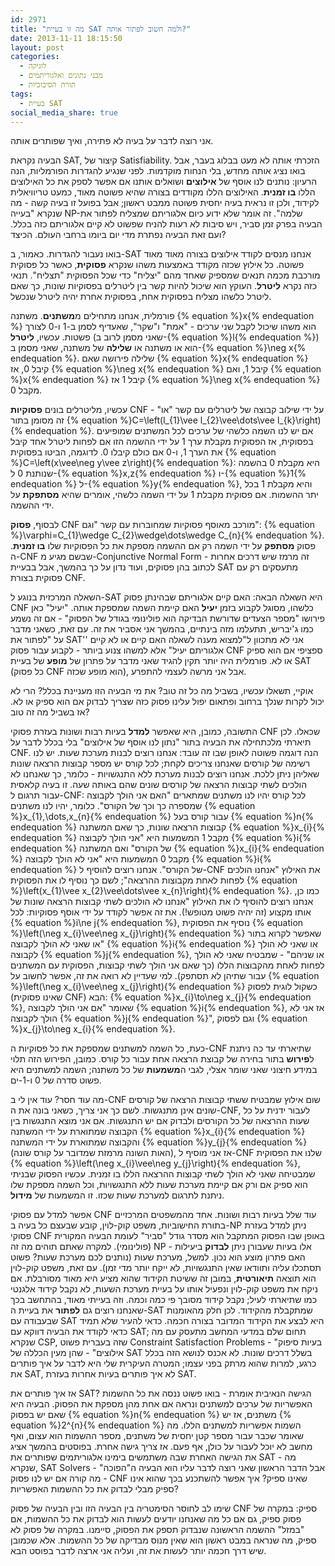 ```yaml
---
id: 2971
title: "מה זו בעיית SAT ולמה חשוב לפתור אותה?"
date: 2013-11-11 18:15:50
layout: post
categories: 
  - לוגיקה
  - מבני נתונים ואלגוריתמים
  - תורת הסיבוכיות
tags: 
  - בעיית SAT
social_media_share: true
---
```

אני רוצה לדבר על בעיה לא פתירה, ואיך שפותרים אותה.

<p>הבעיה נקראת SAT, קיצור של Satisfiability. הזכרתי אותה לא מעט בבלוג בעבר, אבל בואו נציג אותה מחדש, בלי הנחות מוקדמות. לפני שנגיע להגדרות הפורמליות, הנה הרעיון: נותנים לנו אוסף של <strong>אילוצים</strong> ושואלים אותנו אם אפשר לספק את כל האילוצים הללו <strong>בו זמנית</strong>. האילוצים הללו מקודדים בצורה שהיא פשוטה מאוד, כמעט טריוויאלית לקידוד, ולכן זו נראית בעיה יחסית פשוטה ממבט ראשון; אבל בפועל זו בעיה קשה - מה שנקרא "בעייה NP-שלמה". זה אומר שלא ידוע כיום אלגוריתם שמצליח לפתור את הבעיה בפרק זמן סביר, ויש סיבות לא רעות להניח שפשוט לא קיים אלגוריתם כזה בכלל. ועם זאת הבעיה נפתרת מדי יום ביומו ברחבי העולם. הכיצד?</p>

<p>בואו נעבור להגדרות. כאמור, ב-SAT אנחנו מנסים לקודד אילוצים בצורה מאוד מאוד פשוטה. כל אילוץ שכזה מקודד באמצעות משהו שנקרא <strong>פסוקית</strong>, כאשר כל פסוקית מורכבת מכמה תנאים שמספיק שאחד מהם "יצליח" כדי שכל הפסוקית "תצליח". תנאי כזה נקרא <strong>ליטרל</strong>. העוקץ הוא שיכול להיות קשר בין ליטרלים בפסוקיות שונות, כך שאם ליטרל כלשהו מצליח בפסוקית אחת, בפסוקית אחרת יהיה ליטרל שנכשל.</p>

<p>פורמלית, אנחנו מתחילים מ<strong>משתנים</strong>. משתנה {% equation %}x{% endequation %} הוא משהו שיכול לקבל שני ערכים - "אמת" ו"שקר", שאעדיף לסמן ב-1 ו-0 לצורך פשטות. עכשיו, <strong>ליטרל</strong> (שאני מסמן לרוב ב-{% equation %}l{% endequation %}) הוא או משתנה או <strong>שלילה</strong> של משתנה, שאני מסמן ב-{% equation %}\neg x{% endequation %}. שלילה פירושה שאם {% equation %}x{% endequation %} קיבל 0, אז {% equation %}\neg x{% endequation %} קיבל 1, ואם {% equation %}x{% endequation %} קיבל 1 אז {% equation %}\neg x{% endequation %} מקבל 0.</p>

<p>עכשיו, מליטרלים בונים <strong>פסוקיות</strong> CNF על ידי שילוב קבוצה של ליטרלים עם קשר "או" - זה מסומן בתור {% equation %}C=\left(l_{1}\vee l_{2}\vee\dots\vee l_{k}\right){% endequation %}. אם יש לנו השמה כלשהי של ערכים לכל המשתנים שמופיעים בפסוקית, אז הפסוקית מקבלת ערך 1 על ידי ההשמה הזו אם לפחות ליטרל אחד קיבל את הערך 1, ו-0 אם כולם קיבלו 0. לדוגמה, הביטו בפסוקית {% equation %}C=\left(x\vee\neg y\vee z\right){% endequation %}: היא מקבלת 0 בהשמה שנותנת 0 ל-{% equation %}x,z{% endequation %} ו-{% equation %}1{% endequation %} ל-{% equation %}y{% endequation %}, והיא מקבלת 1 בכל יתר ההשמות. אם פסוקית מקבלת 1 על ידי השמה כלשהי, אומרים שהיא <strong>מסתפקת</strong> על ידי ההשמה.</p>

<p>לבסוף, <strong>פסוק</strong> CNF מורכב מאוסף פסוקיות שמחוברות עם קשר "וגם": {% equation %}\varphi=C_{1}\wedge C_{2}\wedge\dots\wedge C_{n}{% endequation %}. פסוק <strong>מסתפק</strong> על ידי השמה רק אם ההשמה מספקת את כל הפסוקיות שלו <strong>בו זמנית</strong>. ה-CNF שבשם מגיע מ-Conjunctive Normal Form - זה מרמז שיש דרכים אחרות לכתוב בהן פסוקים, ועוד נדון על כך בהמשך, אבל בבעיית SAT מתעסקים רק עם פסוקית בצורת CNF.</p>

<p>השאלה המרכזית בנוגע ל-SAT היא השאלה הבאה: האם קיים אלגוריתם שבהינתן פסוק CNF כלשהו, מסוגל לקבוע בזמן <strong>יעיל</strong> האם קיימת השמה שמספקת אותה. "יעיל" כאן פירושו "מספר הצעדים שדורשת הבדיקה הוא פולינומי בגודל של הפסוק" - אם זה נשמע כמו ג'יבריש, תתעלמו מזה בינתיים, בהמשך אני אסביר את זה. עם זאת, כשאני מדבר על "לפתור את SAT'' אני לא מתכוון ל"למצוא מענה לשאלה האם קיים או לא קיים אלגוריתם יעיל" אלא למשהו צנוע ביותר - לקבוע עבור פסוק CNF ספציפי אם הוא ספיק או לא. פורמלית היה יותר תקין להגיד שאני מדבר על פתרון של <strong>מופע</strong> של בעיית SAT (כל פסוק CNF הוא מופע שכזה), אבל אני מרשה לעצמי להתפרע.</p>

<p>אוקיי, תשאלו עכשיו, בשביל מה כל זה טוב? את מי הבעיה הזו מעניינת בכלל? הרי לא יכול לקרות שנלך ברחוב ופתאום יפול עלינו פסוק כזה שצריך לבדוק אם הוא ספיק או לא. אז בשביל מה זה טוב?</p>

<p>התשובה, כמובן, היא שאפשר <strong>למדל</strong> בעיות רבות ושונות בעזרת פסוקי CNF שכאלו. לכן תיארתי מלכתחילה את הבעיה בתור "נתון לנו אוסף של אילוצים" בלי בכלל לדבר על CNF. הנה דוגמה פשוטה לאופן שבו זה עובד: אנחנו רוצים לבנות מערכת שעות. יש לנו רשימה של קורסים שאנחנו צריכים לקחת; לכל קורס יש מספר קבוצות הרצאה שונות שאליהן ניתן ללכת. אנחנו רוצים לבנות מערכת ללא התנגשויות - כלומר, כך שאנחנו לא הולכים לשתי קבוצות הרצאה של קורסים שונים שהם באותה שעה. זו בעיה קלאסית עבור תרגום ל-CNF: לכל קורס יהיו לנו משתנים שמתארים "האם אני הולך לקבוצה שמספרה כך וכך של הקורס". כלומר, יהיו לנו משתנים {% equation %}x_{1},\dots,x_{n}{% endequation %} עבור קורס בעל {% equation %}n{% endequation %} קבוצות הרצאה שונות, כך שאם המשתנה {% equation %}x_{i}{% endequation %} מקבל 1 המשמעות היא "אני הולך לקבוצה {% equation %}i{% endequation %} של הקורס" ואם המשתנה {% equation %}x_{i}{% endequation %} מקבל 0 המשמעות היא "אני לא הולך לקבוצה {% equation %}i{% endequation %} של הקורס". אנחנו רוצים להוסיף ל-CNF את האילוץ "אנחנו הולכים לפחות לאחת מקבוצות ההרצאה"; לשם כך נוסיף לו את הפסוקית {% equation %}\left(x_{1}\vee x_{2}\vee\dots\vee x_{n}\right){% endequation %}. כמו כן, אנחנו רוצים להוסיף לו את האילוץ "אנחנו לא הולכים לשתי קבוצות הרצאה שונות של אותו מקצוע (זה יהיה פשוט מטופש!). את זה אפשר לקודד על ידי אוסף פסוקיות: לכל {% equation %}i\ne j{% endequation %}, נוסיף את הפסוקית {% equation %}\left(\neg x_{i}\vee\neg x_{j}\right){% endequation %} שאפשר לקרוא בתור "או שאני לא הולך לקבוצה {% equation %}i{% endequation %} או שאני לא הולך לקבוצה {% equation %}j{% endequation %}, או שניהם" - שמבטיח שאני לא הולך לפחות לאחת מהקבוצות הללו (כך שאם אני הולך לשתי קבוצות, הפסוקית עם המשתנים עבור שתיהן לא תסתפק). למי שעדיין לא רואה את זה, אפשר לחשוב על {% equation %}\left(\neg x_{i}\vee\neg x_{j}\right){% endequation %} כשקול לוגית לפסוק (שאינו פסוקית CNF) הבא: {% equation %}x_{i}\to\neg x_{j}{% endequation %}, שאומר "אם אני הולך לקבוצה {% equation %}i{% endequation %}, אז אני לא הולך לקבוצה {% equation %}j{% endequation %}", וגם לפסוק {% equation %}x_{j}\to\neg x_{i}{% endequation %}.</p>

<p>כעת, כל השמה למשתנים שמספקת את כל פסוקיות ה-CNF שתיארתי עד כה ניתנת ל<strong>פירוש</strong> בתור בחירה של קבוצת הרצאה אחת עבור כל קורס. כמובן, הפירוש הזה תלוי במידע חיצוני שאני שומר אצלי, לגבי ה<strong>משמעות</strong> של כל משתנה; השמה למשתנים היא פשוט סדרה של 0 ו-1-ים.</p>

<p>מה עוד חסר? עוד אין לי ב-CNF שום אילוץ שמבטיח ששתי קבוצות הרצאה של קורסים שונים אינן מתנגשות. לשם כך אני צריך, כשאני בונה את ה-CNF, לעבור ידנית על כל שעות ההרצאה של כל הקורסים ולבדוק אם יש התנגשות. אם אני מוצא התנגשות בין הקבוצה שמתוארת על ידי המשתנה {% equation %}x_{i}{% endequation %} והקבוצה שמתוארת על ידי המשתנה {% equation %}y_{j}{% endequation %} (האות השונה מרמזת שמדובר על קורס שונה), אז אני מוסיף ל-CNF שלנו את הפסוקית {% equation %}\left(\neg x_{i}\vee\neg y_{j}\right){% endequation %}, שמבטיחה שאני לא הולך לשתי קבוצות ההרצאה הללו בו זמנית. עכשיו הפסוק שבניתי הוא ספיק אם ורק אם קיימת מערכת שעות ללא התנגשויות, וכל השמה מספקת שלו ניתנת לתרגום למערכת שעות שכזו. זו המשמעות של <strong>מידול</strong>.</p>

<p>אפשר למדל עם פסוקי CNF עוד שלל בעיות רבות ושונות. אחד מהמשפטים המרכזיים בתורת החישוביות, משפט קוק-לוין, קובע שבעצם כל בעיה ב-NP ניתן למדל בעזרת פסוקי CNF באופן שבו הפסוק המתקבל הוא מסדר גודל "סביר" לעומת הבעיה המקורית (פולינומי). למקרה שאתם תוהים מה זה NP - אלו בעיות שעבורן ניתן <strong>לבדוק</strong> ביעילות האם פתרון מוצע הוא נכון. למשל, מערכת שעות (נותנים לכם מערכת שעות? פשוט תסתכלו עליה ותוודאו שאין התנגשויות, לא ייקח יותר מדי זמן). עם זאת, משפט קוק-לוין הוא תוצאה <strong>תיאורטית</strong>, במובן זה ששיטת הקידוד שהוא מציע היא מאוד מסורבלת. אם ניקח את משפט קוק-לוין ונפעיל אותו על בעיית מערכת השעות, לא נקבל קידוד אלגנטי כמו שתיארתי לעיל; נקבל קידוד מסובך פי כמה וכמה. וזה בעייתי מאוד, בהתחשב בכך שאנחנו רוצים גם <strong>לפתור</strong> את בעיית ה-SAT שמתקבלת מהקידוד. לכן חלק מהאומנות שבעבודה עם SAT היא לבצע את הקידוד המדובר בצורה חכמה. כדאי להעיר שלא תמיד כדאי לקודד את הבעיה דווקא עם SAT; תחום שלם במדעי המחשב מתעסק עם מה שנקרא CSP, שזה בעברית פשוט Constraint Satisfaction Problems - "בעיות סיפוק אילוצים" - שהן מעין הכללה של SAT בשלל דרכים שונות. לא אכנס לנושא הזה בכלל כרגע, למרות שהוא מרתק בפני עצמו; המטרה העיקרית שלי היא לדבר על איך פותרים את SAT, לא איך פותרים בעיות אחרות בעזרת SAT.</p>

<p>אז איך פותרים את SAT? הגישה הנאיבית אומרת - בואו פשוט ננסה את כל ההשמות האפשריות של ערכים למשתנים ונראה אם אחת מהן מספקת את הפסוק. הבעיה היא שאם יש בפסוק {% equation %}n{% endequation %} משתנים, אז יש {% equation %}2^{n}{% endequation %} השמות אפשריות למשתנים הללו. מה שאומר שכבר עבור מספר קטן יחסית של משתנים, מספר ההשמות הוא עצום, ואף מחשב לא יוכל לעבור על כולן, אף פעם. אז צריך גישה אחרת. בפוסטים בהמשך אציג את הגישה האחרת שבה משתמשים בימינו אלגוריתמים שפותרים את SAT - מה שנקרא, SAT Solvers - אבל הדבר הראשון שאני רוצה לדבר עליו הוא הבעיה ה"הפוכה" - מה קורה אם יש לנו פסוק CNF שאינו ספיק? איך אפשר להשתכנע בכך שהוא אינו ספיק מבלי לבדוק את כל ההשמות האפשריות?</p>

<p>שימו לב לחוסר הסימטריה בין הבעיה הזו ובין הבעיה של פסוק CNF ספיק: במקרה של פסוק ספיק, גם אם כל מה שאנחנו יודעים לעשות הוא לבדוק את כל ההשמות, אם "במזל" ההשמה הראשונה שנבדוק תספק את הפסוק, סיימנו. במקרה של פסוק לא ספיק, מה שנראה במבט ראשון הוא שאין מנוס מבדיקה של כל ההשמות. אלא שכמובן שיש דרך חכמה יותר לעשות את זה, ועליה אני ארצה לדבר בפוסט הבא. </p>

